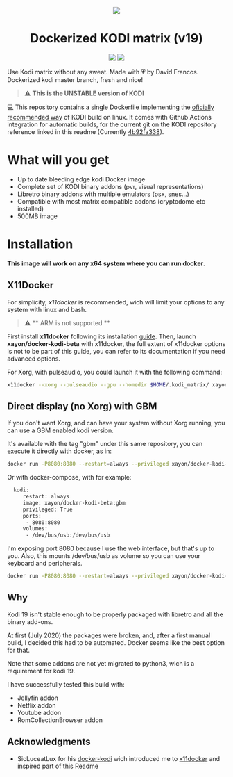 <span style="display:block;text-align:center">[![](https://raw.githubusercontent.com/XayOn/docker-kodi-beta/master/kodilovesdocker.png)](https://hub.docker.com/r/xayon/docker-kodi-beta) </span>

<center><h1> Dockerized KODI matrix (v19) </h1> </center>

<span style="display:block;text-align:center">![](https://github.com/XayOn/docker-kodi-beta/workflows/Publish%20to%20Docker/badge.svg) ![](https://img.shields.io/docker/pulls/xayon/docker-kodi-beta)</span>


Use Kodi matrix without any sweat. Made with :heartpulse: by David Francos.
Dockerized kodi master branch, fresh and nice!

> :warning: **This is the UNSTABLE version of KODI**

:computer: This repository contains a single Dockerfile implementing the [oficially recommended way][5] of KODI build on linux. It comes with Github Actions integration for automatic builds, for the current git on the KODI repository reference linked in this readme (Currently [4b92fa338][4]).


# What will you get

- Up to date bleeding edge kodi Docker image
- Complete set of KODI binary addons (pvr, visual representations)
- Libretro binary addons with multiple emulators (psx, snes...)
- Compatible with most matrix compatible addons (cryptodome etc installed)
- 500MB image

# Installation

**This image will work on any x64 system where you can run docker**.

## X11Docker

For simplicity, *x11docker* is recommended, wich will limit your options to any
system with linux and bash.

> :warning: ** ARM is not supported **

First install **x11docker** following its installation [guide][3].
Then, launch **xayon/docker-kodi-beta** with x11docker, the full extent of
x11docker options is not to be part of this guide, you can refer to its
documentation if you need advanced options.

For Xorg, with pulseaudio, you could launch it with the following command:

```bash
x11docker --xorg --pulseaudio --gpu --homedir $HOME/.kodi_matrix/ xayon/docker-kodi-beta
```

## Direct display (no Xorg) with GBM

If you don't want Xorg, and can have your system without Xorg running, you can
use a GBM enabled kodi version.

It's available with the tag "gbm" under this same repository, you can execute
it directly with docker, as in:

```bash
docker run -P8080:8080 --restart=always --privileged xayon/docker-kodi-beta:gbm
```

Or with docker-compose, with for example:

```bash
  kodi:
     restart: always
     image: xayon/docker-kodi-beta:gbm 
     privileged: True
     ports:
      - 8080:8080
     volumes:
      - /dev/bus/usb:/dev/bus/usb
```

I'm exposing port 8080 because I use the web interface, but that's up to you.
Also, this mounts /dev/bus/usb as volume so you can use your keyboard and
peripherals.

```bash
docker run -P8080:8080 --restart=always --privileged xayon/docker-kodi-beta:gbm
 ```


## Why

Kodi 19 isn't stable enough to be properly packaged with libretro and all the
binary add-ons.

At first (July 2020) the packages were broken, and, after a first manual build,
I decided this had to be automated. Docker seems like the best option for that.

Note that some addons are not yet migrated to python3, wich is a requirement
for kodi 19. 

I have successfully tested this build with:

- Jellyfin addon
- Netflix addon
- Youtube addon
- RomCollectionBrowser addon


## Acknowledgments

- SicLuceatLux for his [docker-kodi][1] wich introduced me to
  [x11docker][2] and inspired part of this Readme

[1]: https://github.com/SicLuceatLux/docker-kodi
[2]: https://github.com/mviereck/x11docker
[3]: https://github.com/mviereck/x11docker#shortest-way-for-first-installation "guide"
[4]: https://github.com/xbmc/xbmc/commit/4b92fa338cd4536d3c4836f835ca66a2888724c3 "4b92fa338"
[5]: https://github.com/xbmc/xbmc/blob/master/docs/README.Linux.md "oficially recommended way"
